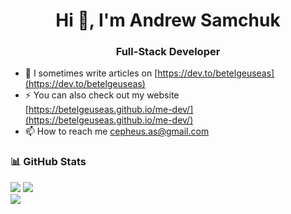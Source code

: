 <!--
**betelgeuseAS/betelgeuseAS** is a ✨ _special_ ✨ repository because its `README.md` (this file) appears on your GitHub profile.

Here are some ideas to get you started:

- 🔭 I’m currently working on ...
- 🌱 I’m currently learning ...
- 👯 I’m looking to collaborate on ...
- 🤔 I’m looking for help with ...
- 💬 Ask me about ...
- 📫 How to reach me: ...
- 😄 Pronouns: ...
- ⚡ Fun fact: ...
-->

<h1 align="center">Hi 👋, I'm Andrew Samchuk</h1>
<h3 align="center">Full-Stack Developer</h3>

- 📝 I sometimes write articles on [https://dev.to/betelgeuseas](https://dev.to/betelgeuseas)
- ⚡ You can also check out my website [https://betelgeuseas.github.io/me-dev/](https://betelgeuseas.github.io/me-dev/)
- 📫 How to reach me cepheus.as@gmail.com

<!---
## 💻 Tech Stack
![HTML5](https://img.shields.io/badge/html5-%23E34F26.svg?style=for-the-badge&logo=html5&logoColor=white)  
![CSS3](https://img.shields.io/badge/css3-%231572B6.svg?style=for-the-badge&logo=css3&logoColor=white) ![SASS](https://img.shields.io/badge/SASS-hotpink.svg?style=for-the-badge&logo=SASS&logoColor=white) ![MUI](https://img.shields.io/badge/MUI-%230081CB.svg?style=for-the-badge&logo=material-ui&logoColor=white)  
![JavaScript](https://img.shields.io/badge/javascript-%23323330.svg?style=for-the-badge&logo=javascript&logoColor=%23F7DF1E) ![TypeScript](https://img.shields.io/badge/typescript-3178c6.svg?style=for-the-badge&logo=typescript&logoColor=%23F7DF1E)  
![React](https://img.shields.io/badge/react-%2320232a.svg?style=for-the-badge&logo=react&logoColor=%2361DAFB) ![Redux](https://img.shields.io/badge/redux-%23593d88.svg?style=for-the-badge&logo=redux&logoColor=white) ![NextJS](https://img.shields.io/badge/next.js-%2320232a.svg?style=for-the-badge&logo=next.js&logoColor=white)  
![NodeJS](https://img.shields.io/badge/node.js-6DA55F?style=for-the-badge&logo=node.js&logoColor=white) ![Express](https://img.shields.io/badge/express-EEEEEE?style=for-the-badge&logo=express&logoColor=black) ![NestJS](https://img.shields.io/badge/nest.js-E0234E?style=for-the-badge&logo=nest.js&logoColor=white)  
![MySQL](https://img.shields.io/badge/mysql-3e6e93.svg?style=for-the-badge&logo=mysql&logoColor=white) ![MongoDB](https://img.shields.io/badge/MongoDB-008000.svg?style=for-the-badge&logo=mongodb&logoColor=white)  
![GraphQL](https://img.shields.io/badge/graphql-f6009c.svg?style=for-the-badge&logo=graphql&logoColor=white) ![Postman](https://img.shields.io/badge/Postman-FF6C37?style=for-the-badge&logo=postman&logoColor=white)  
![Webpack](https://img.shields.io/badge/webpack-75afcc?style=for-the-badge&logo=webpack&logoColor=white) ![Docker](https://img.shields.io/badge/docker-%230db7ed.svg?style=for-the-badge&logo=docker&logoColor=white) ![Kubernetes](https://img.shields.io/badge/kubernetes-%23326ce5.svg?style=for-the-badge&logo=kubernetes&logoColor=white)  
![NPM](https://img.shields.io/badge/NPM-c53635.svg?style=for-the-badge&logo=npm&logoColor=white)  
![Jira](https://img.shields.io/badge/jira-0f5cce.svg?style=for-the-badge&logo=jira&logoColor=white) ![Git](https://img.shields.io/badge/git-f44d27.svg?style=for-the-badge&logo=git&logoColor=white)
--->

### 📊 GitHub Stats
<!---
<p align="left">
  <img src="https://komarev.com/ghpvc/?username=betelgeuseAS&label=Profile%20views&color=0e75b6&style=flat" alt="betelgeuseAS" />
</p>
--->

![](https://github-readme-stats.vercel.app/api/top-langs/?username=betelgeuseAS&theme=dark&hide_border=false&include_all_commits=false&count_private=false&layout=compact)
![](https://github-readme-stats.vercel.app/api?username=betelgeuseAS&theme=dark&hide_border=false&include_all_commits=false&count_private=false)<br/>
![](https://github-readme-streak-stats.herokuapp.com/?user=betelgeuseAS&theme=dark&hide_border=false)<br/>

<!---
## 🚀 Top Repository
<p align="left">
  <a href="https://github.com/betelgeuseAS/js-algorithms-data">
   <img src="https://github-readme-stats.vercel.app/api/pin/?username=betelgeuseAS&repo=js-algorithms-data&theme=vue-dark&hide_border=true" height="185">
  </a>
</p>
--->

<!---
## 🏆 GitHub Trophies
![](https://github-profile-trophy.vercel.app/?username=betelgeuseAS&theme=monokai&no-frame=true&no-bg=true&margin-w=4)
--->
